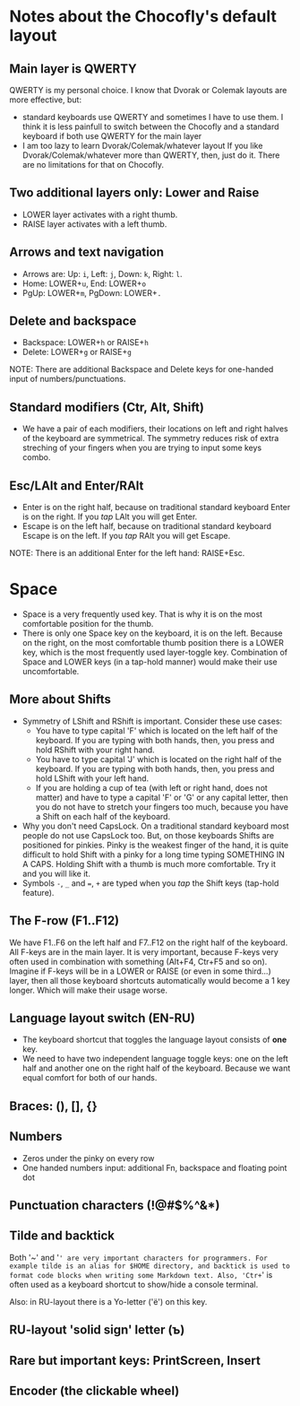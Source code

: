 # Notes about the Chocofly's default layout

## Main layer is QWERTY
QWERTY is my personal choice. I know that Dvorak or Colemak layouts are more effective, but:
- standard keyboards use QWERTY and sometimes I have to use them. I think it is less painfull to switch between the Chocofly and a standard keyboard 
  if both use QWERTY for the main layer
- I am too lazy to learn Dvorak/Colemak/whatever layout
If you like Dvorak/Colemak/whatever more than QWERTY, then, just do it. There are no limitations for that on Chocofly.

## Two additional layers only: Lower and Raise
- LOWER layer activates with a right thumb.
- RAISE layer activates with a left thumb.


## Arrows and text navigation
- Arrows are: Up: `i`, Left: `j`, Down: `k`, Right: `l`.
- Home: LOWER+`u`, End: LOWER+`o`
- PgUp: LOWER+`m`, PgDown: LOWER+`.`


## Delete and backspace
- Backspace: LOWER+`h` or RAISE+`h`
- Delete: LOWER+`g` or RAISE+`g`

NOTE: There are additional Backspace and Delete keys for one-handed input of numbers/punctuations.


## Standard modifiers (Ctr, Alt, Shift)
- We have a pair of each modifiers, their locations on left and right halves of the keyboard are symmetrical.
  The symmetry reduces risk of extra streching of your fingers when you are trying to input some keys combo.


## Esc/LAlt and Enter/RAlt
- Enter is on the right half, because on traditional standard keyboard Enter is on the right. If you *tap*
  LAlt you will get Enter.
- Escape is on the left half, because on traditional standard keyboard Escape is on the left. If you *tap*
  RAlt you will get Escape.

NOTE: There is an additional Enter for the left hand: RAISE+Esc.


# Space
- Space is a very frequently used key. That is why it is on the most comfortable position for the thumb.
- There is only one Space key on the keyboard, it is on the left. Because on the right, on the most comfortable thumb
  position there is a LOWER key, which is the most frequently used layer-toggle key. Combination of Space and LOWER keys
  (in a tap-hold manner) would make their use uncomfortable.


## More about Shifts
- Symmetry of LShift and RShift is important. Consider these use cases:
  - You have to type capital 'F' which is located on the left half of the keyboard. If you are typing with both hands,
    then, you press and hold RShift with your right hand.
  - You have to type capital 'J' which is located on the right half of the keyboard. If you are typing with both hands,
    then, you press and hold LShift with your left hand.
  - If you are holding a cup of tea (with left or right hand, does not matter) and have to type a capital 'F' or 'G' or
    any capital letter, then you do not have to stretch your fingers too much, because you have a Shift on each half
    of the keyboard.
- Why you don't need CapsLock. On a traditional standard keyboard most people do not use CapsLock too. But, on those
  keyboards Shifts are positioned for pinkies. Pinky is the weakest finger of the hand, it is quite difficult to hold
  Shift with a pinky for a long time typing SOMETHING IN A CAPS. Holding Shift with a thumb is much more comfortable.
  Try it and you will like it.
- Symbols `-`, `_` and `=`, `+` are typed when you *tap* the Shift keys (tap-hold feature).


## The F-row (F1..F12)
We have F1..F6 on the left half and F7..F12 on the right half of the keyboard. All F-keys are in the main layer.
It is very important, because F-keys very often used in combination with something (Alt+F4, Ctr+F5 and so on). Imagine
if F-keys will be in a LOWER or RAISE (or even in some third...) layer, then all those keyboard shortcuts automatically
would become a 1 key longer. Which will make their usage worse.


## Language layout switch (EN-RU)
- The keyboard shortcut that toggles the language layout consists of **one** key.
- We need to have two independent language toggle keys: one on the left half and another one on the right half of the keyboard.
  Because we want equal comfort for both of our hands.


## Braces: (), [], {}


## Numbers
- Zeros under the pinky on every row
- One handed numbers input: additional Fn, backspace and floating point dot


## Punctuation characters (!@#$%^&*)


## Tilde and backtick
Both '~' and '`' are very important characters for programmers. For example tilde is an alias for $HOME directory,
and backtick is used to format code blocks when writing some Markdown text. Also, 'Ctr+`' is often used as a
keyboard shortcut to show/hide a console terminal.

Also: in RU-layout there is a Yo-letter ('ё') on this key.


## RU-layout 'solid sign' letter (ъ)


## Rare but important keys: PrintScreen, Insert


## Encoder (the clickable wheel)

